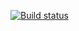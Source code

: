 [![Build status](https://ci.appveyor.com/api/projects/status/7uv2glrgusr92mv2?svg=true)](https://ci.appveyor.com/project/regina-ms/loading-and-sorting-in-memory)
